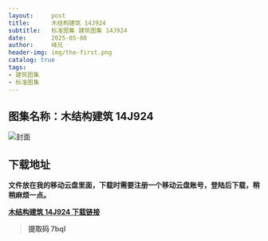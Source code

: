 ```yaml
---
layout:     post
title:      木结构建筑 14J924
subtitle:   标准图集 建筑图集 14J924
date:       2025-05-08
author:     峰兄
header-img: img/the-first.png
catalog: true
tags:
- 建筑图集
- 标准图集
---
```

## 图集名称：木结构建筑 14J924
![封面](https://pic1.imgdb.cn/item/681c080a58cb8da5c8e402cd.jpg)

## 下载地址 ##
**文件放在我的移动云盘里面，下载时需要注册一个移动云盘账号，登陆后下载，稍稍麻烦一点。**  
  
[**木结构建筑 14J924 下载链接**](https://caiyun.139.com/m/i?2nc6nUpZX4A6q)

> **提取码 7bql**
